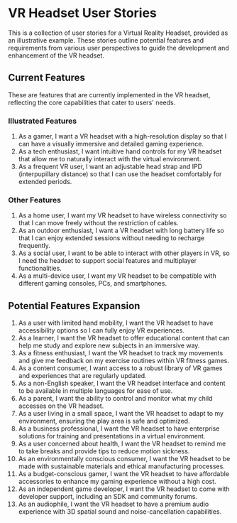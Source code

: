 # VR Headset User Stories
This is a collection of user stories for a Virtual Reality Headset, provided as an illustrative example. These stories outline potential features and requirements from various user perspectives to guide the development and enhancement of the VR headset.

## Current Features

These are features that are currently implemented in the VR headset, reflecting the core capabilities that cater to users' needs.

### Illustrated Features
1. As a gamer, I want a VR headset with a high-resolution display so that I can have a visually immersive and detailed gaming experience.
2. As a tech enthusiast, I want intuitive hand controls for my VR headset that allow me to naturally interact with the virtual environment.
3. As a frequent VR user, I want an adjustable head strap and IPD (interpupillary distance) so that I can use the headset comfortably for extended periods.

### Other Features

1. As a home user, I want my VR headset to have wireless connectivity so that I can move freely without the restriction of cables.
2. As an outdoor enthusiast, I want a VR headset with long battery life so that I can enjoy extended sessions without needing to recharge frequently.
3. As a social user, I want to be able to interact with other players in VR, so I need the headset to support social features and multiplayer functionalities.
4. As a multi-device user, I want my VR headset to be compatible with different gaming consoles, PCs, and smartphones.

## Potential Features Expansion

1. As a user with limited hand mobility, I want the VR headset to have accessibility options so I can fully enjoy VR experiences.
2. As a learner, I want the VR headset to offer educational content that can help me study and explore new subjects in an immersive way.
3. As a fitness enthusiast, I want the VR headset to track my movements and give me feedback on my exercise routines within VR fitness games.
4. As a content consumer, I want access to a robust library of VR games and experiences that are regularly updated.
5. As a non-English speaker, I want the VR headset interface and content to be available in multiple languages for ease of use.
6. As a parent, I want the ability to control and monitor what my child accesses on the VR headset.
7. As a user living in a small space, I want the VR headset to adapt to my environment, ensuring the play area is safe and optimized.
8. As a business professional, I want the VR headset to have enterprise solutions for training and presentations in a virtual environment.
9. As a user concerned about health, I want the VR headset to remind me to take breaks and provide tips to reduce motion sickness.
10. As an environmentally conscious consumer, I want the VR headset to be made with sustainable materials and ethical manufacturing processes.
11. As a budget-conscious gamer, I want the VR headset to have affordable accessories to enhance my gaming experience without a high cost.
12. As an independent game developer, I want the VR headset to come with developer support, including an SDK and community forums.
13. As an audiophile, I want the VR headset to have a premium audio experience with 3D spatial sound and noise-cancellation capabilities.